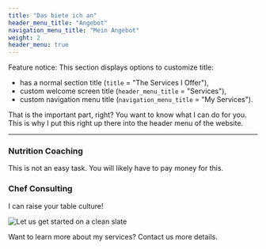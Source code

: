 ```yaml
---
title: "Das biete ich an"
header_menu_title: "Angebot"
navigation_menu_title: "Mein Angebot"
weight: 2
header_menu: true
---
```


Feature notice: This section displays options to customize title:

- has a normal section title (`title` = "The Services I Offer"),
- custom welcome screen title (`header_menu_title` = "Services"),
- custom navigation menu title (`navigation_menu_title` = "My Services").

That is the important part, right? You want to know what I can do for you. This is why I put this right up there into the header menu of the website.

---

### Nutrition Coaching

This is not an easy task.
You will likely have to pay money for this.

### Chef Consulting

I can raise your table culture!

![Let us get started on a clean slate](/images/mark-konig-Uu5fnOkFAdA-unsplash.jpg)

Want to learn more about my services? Contact us more details.
